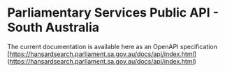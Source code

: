 # Parliamentary Services Public API - South Australia #

The current documentation is available here as an OpenAPI specification [https://hansardsearch.parliament.sa.gov.au/docs/api/index.html] (https://hansardsearch.parliament.sa.gov.au/docs/api/index.html)
